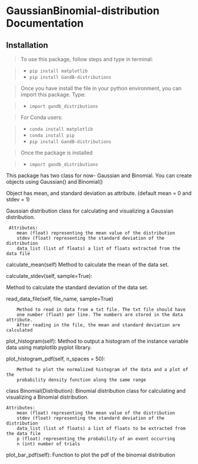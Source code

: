 # GaussianBinomial-distribution Documentation


## Installation 

> To use this package, follow steps and type in terminal:

>- `pip install matplotlib`
>- `pip install GandB-distributions`

> Once you have install the file in your python environment, you can import this package. Type:

>- `import gandb_distributions`


> For Conda users: 

>- `conda install matplotlib`
>- `conda install pip`
>- `pip install GandB-distributions`

> Once the package is installed 

>- `import gandb_distributions`


This package has two class for now- Gaussian and Binomial. You can create objects using Gaussian() and Binomial()

Object has mean, and standard deviation as attribute. (default mean = 0 and stdev = 1)

Gaussian distribution class for calculating and visualizing a Gaussian distribution.
    
     Attributes:
        mean (float) representing the mean value of the distribution
        stdev (float) representing the standard deviation of the distribution
        data_list (list of floats) a list of floats extracted from the data file

 calculate_mean(self)
 Method to calculate the mean of the data set.
        
calculate_stdev(self, sample=True):

Method to calculate the standard deviation of the data set.
        

read_data_file(self, file_name, sample=True)
    
        Method to read in data from a txt file. The txt file should have
        one number (float) per line. The numbers are stored in the data attribute. 
        After reading in the file, the mean and standard deviation are calculated
   
plot_histogram(self):
        Method to output a histogram of the instance variable data using 
        matplotlib pyplot library. 

plot_histogram_pdf(self, n_spaces = 50):

        Method to plot the normalized histogram of the data and a plot of the 
        probability density function along the same range		
		
		
class Binomial(Distribution):
    Binomial distribution class for calculating and 
    visualizing a Binomial distribution.
    
    Attributes:
        mean (float) representing the mean value of the distribution
        stdev (float) representing the standard deviation of the distribution
        data_list (list of floats) a list of floats to be extracted from the data file
        p (float) representing the probability of an event occurring
        n (int) number of trials


plot_bar_pdf(self):
	 Function to plot the pdf of the binomial distribution		
		

